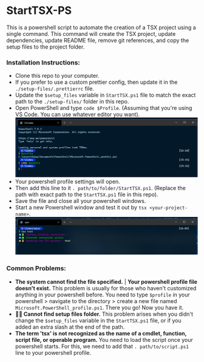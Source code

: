 # StartTSX-PS
This is a powershell script to automate the creation of a TSX project using a single command.
This command will create the TSX project, update dependencies, update README file, remove git references, and copy the setup files to the project folder.

### Installation Instructions:
+ Clone this repo to your computer.
+ If you prefer to use a custom prettier config, then update it in the `./setup-files/.prettierrc` file.
+ Update the `$setup_files` variable in `StartTSX.ps1` file to match the exact path to the `./setup-files/` folder in this repo.
+ Open PowerShell and type `code $Profile`. (Assuming that you're using VS Code. You can use whatever editor you want).
![Image](/img/SS_Profile.png)
+ Your powershell profile settings will open.
+ Then add this line to it `. path/to/folder/StartTSX.ps1`. (Replace the path with exact path to the `StartTSX.ps1` file in this repo).
+ Save the file and close all your powershell windows.
+ Start a new Powershell window and test it out by `tsx <your-project-name>`.
![Image](/img/SS_TSX.png)

### Common Problems:
+ **The system cannot find the file specified.** | **Your powershell profile file doesn't exist.** This problem is usually for those who haven't customized anything in your powershell before. You need to type `$profile` in your powershell > navigate to the directory > create a new file named `Microsoft.PowerShell_profile.ps1`. There you go! Now you have it.
+ **📂❌ Cannot find setup files folder.** This problem arises when you didn't change the `$setup_files` variable in the `StartTSX.ps1` file, or if you added an extra slash at the end of the path.
+ **The term 'tsx' is not recognized as the name of a cmdlet, function, script file, or operable program.** You need to load the script once your powershell starts. For this, we need to add that `. path/to/script.ps1` line to your powershell profile.
